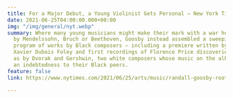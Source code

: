 ```yaml
---
title: For a Major Debut, a Young Violinist Gets Personal — New York Times
date: 2021-06-25T04:00:00.000+00:00
img: "/img/general/nyt.webp"
summary: Where many young musicians might make their mark with a war horse concerto
  by Mendelssohn, Bruch or Beethoven, Goosby instead assembled a sweeping recital
  program of works by Black composers — including a premiere written by the bassist
  Xavier Dubois Foley and first recordings of Florence Price discoveries — as well
  as by Dvorak and Gershwin, two white composers whose music on the album reveals
  an indebtedness to their Black peers.
feature: false
link: https://www.nytimes.com/2021/06/25/arts/music/randall-goosby-roots.html

---
```

